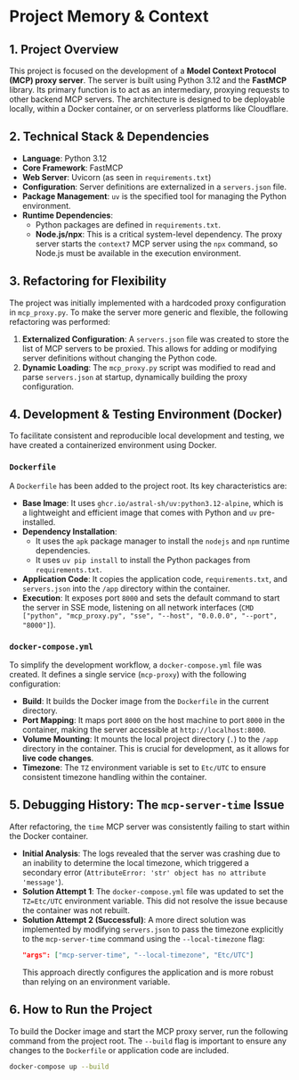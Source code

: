 # Project Memory & Context

## 1. Project Overview

This project is focused on the development of a **Model Context Protocol (MCP) proxy server**. The server is built using Python 3.12 and the **FastMCP** library. Its primary function is to act as an intermediary, proxying requests to other backend MCP servers. The architecture is designed to be deployable locally, within a Docker container, or on serverless platforms like Cloudflare.

## 2. Technical Stack & Dependencies

*   **Language**: Python 3.12
*   **Core Framework**: FastMCP
*   **Web Server**: Uvicorn (as seen in `requirements.txt`)
*   **Configuration**: Server definitions are externalized in a `servers.json` file.
*   **Package Management**: `uv` is the specified tool for managing the Python environment.
*   **Runtime Dependencies**:
    *   Python packages are defined in `requirements.txt`.
    *   **Node.js/npx**: This is a critical system-level dependency. The proxy server starts the `context7` MCP server using the `npx` command, so Node.js must be available in the execution environment.

## 3. Refactoring for Flexibility

The project was initially implemented with a hardcoded proxy configuration in `mcp_proxy.py`. To make the server more generic and flexible, the following refactoring was performed:

1.  **Externalized Configuration**: A `servers.json` file was created to store the list of MCP servers to be proxied. This allows for adding or modifying server definitions without changing the Python code.
2.  **Dynamic Loading**: The `mcp_proxy.py` script was modified to read and parse `servers.json` at startup, dynamically building the proxy configuration.

## 4. Development & Testing Environment (Docker)

To facilitate consistent and reproducible local development and testing, we have created a containerized environment using Docker.

### `Dockerfile`

A `Dockerfile` has been added to the project root. Its key characteristics are:

*   **Base Image**: It uses `ghcr.io/astral-sh/uv:python3.12-alpine`, which is a lightweight and efficient image that comes with Python and `uv` pre-installed.
*   **Dependency Installation**:
    *   It uses the `apk` package manager to install the `nodejs` and `npm` runtime dependencies.
    *   It uses `uv pip install` to install the Python packages from `requirements.txt`.
*   **Application Code**: It copies the application code, `requirements.txt`, and `servers.json` into the `/app` directory within the container.
*   **Execution**: It exposes port `8000` and sets the default command to start the server in SSE mode, listening on all network interfaces (`CMD ["python", "mcp_proxy.py", "sse", "--host", "0.0.0.0", "--port", "8000"]`).

### `docker-compose.yml`

To simplify the development workflow, a `docker-compose.yml` file was created. It defines a single service (`mcp-proxy`) with the following configuration:

*   **Build**: It builds the Docker image from the `Dockerfile` in the current directory.
*   **Port Mapping**: It maps port `8000` on the host machine to port `8000` in the container, making the server accessible at `http://localhost:8000`.
*   **Volume Mounting**: It mounts the local project directory (`.`) to the `/app` directory in the container. This is crucial for development, as it allows for **live code changes**.
*   **Timezone**: The `TZ` environment variable is set to `Etc/UTC` to ensure consistent timezone handling within the container.

## 5. Debugging History: The `mcp-server-time` Issue

After refactoring, the `time` MCP server was consistently failing to start within the Docker container.

*   **Initial Analysis**: The logs revealed that the server was crashing due to an inability to determine the local timezone, which triggered a secondary error (`AttributeError: 'str' object has no attribute 'message'`).
*   **Solution Attempt 1**: The `docker-compose.yml` file was updated to set the `TZ=Etc/UTC` environment variable. This did not resolve the issue because the container was not rebuilt.
*   **Solution Attempt 2 (Successful)**: A more direct solution was implemented by modifying `servers.json` to pass the timezone explicitly to the `mcp-server-time` command using the `--local-timezone` flag:
    ```json
    "args": ["mcp-server-time", "--local-timezone", "Etc/UTC"]
    ```
    This approach directly configures the application and is more robust than relying on an environment variable.

## 6. How to Run the Project

To build the Docker image and start the MCP proxy server, run the following command from the project root. The `--build` flag is important to ensure any changes to the `Dockerfile` or application code are included.

```bash
docker-compose up --build
```